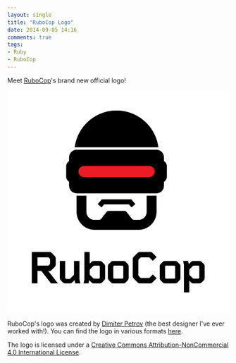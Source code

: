 ```yaml
---
layout: single
title: "RuboCop Logo"
date: 2014-09-05 14:16
comments: true
tags:
- Ruby
- RuboCop
---
```


Meet [RuboCop](https://github.com/bbatsov/rubocop)'s brand new official logo!

![RuboCop Logo](/assets/images/rubocop-logo.png)

RuboCop's logo was created by
[Dimiter Petrov](https://www.chadomoto.com/) (the best designer I've
ever worked with!). You can find the logo in various formats
[here](https://github.com/bbatsov/rubocop/tree/master/logo).

The logo is licensed under a
[Creative Commons Attribution-NonCommercial 4.0 International License](http://creativecommons.org/licenses/by-nc/4.0/deed.en_GB).
